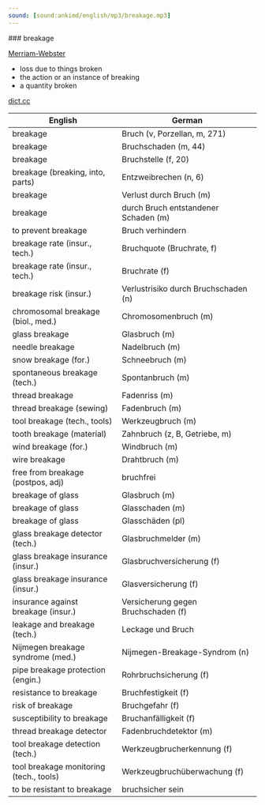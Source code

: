 ```yaml
---
sound: [sound:ankimd/english/mp3/breakage.mp3]
---
```


\### breakage

[Merriam-Webster](https://www.merriam-webster.com/dictionary/breakage)

- loss due to things broken
- the action or an instance of breaking
- a quantity broken

[dict.cc](https://www.dict.cc/breakage)

| English        | German       |
| -------------- | ------------ |
| breakage | Bruch (v, Porzellan, m, 271) |
| breakage | Bruchschaden (m, 44) |
| breakage | Bruchstelle (f, 20) |
| breakage (breaking, into, parts) | Entzweibrechen (n, 6) |
| breakage | Verlust durch Bruch (m) |
| breakage | durch Bruch entstandener Schaden (m) |
| to prevent breakage | Bruch verhindern |
| breakage rate (insur., tech.) | Bruchquote (Bruchrate, f) |
| breakage rate (insur., tech.) | Bruchrate (f) |
| breakage risk (insur.) | Verlustrisiko durch Bruchschaden (n) |
| chromosomal breakage (biol., med.) | Chromosomenbruch (m) |
| glass breakage | Glasbruch (m) |
| needle breakage | Nadelbruch (m) |
| snow breakage (for.) | Schneebruch (m) |
| spontaneous breakage (tech.) | Spontanbruch (m) |
| thread breakage | Fadenriss (m) |
| thread breakage (sewing) | Fadenbruch (m) |
| tool breakage (tech., tools) | Werkzeugbruch (m) |
| tooth breakage (material) | Zahnbruch (z, B, Getriebe, m) |
| wind breakage (for.) | Windbruch (m) |
| wire breakage | Drahtbruch (m) |
| free from breakage (postpos, adj) | bruchfrei |
| breakage of glass | Glasbruch (m) |
| breakage of glass | Glasschaden (m) |
| breakage of glass | Glasschäden (pl) |
| glass breakage detector (tech.) | Glasbruchmelder (m) |
| glass breakage insurance (insur.) | Glasbruchversicherung (f) |
| glass breakage insurance (insur.) | Glasversicherung (f) |
| insurance against breakage (insur.) | Versicherung gegen Bruchschaden (f) |
| leakage and breakage (tech.) | Leckage und Bruch |
| Nijmegen breakage syndrome <NBS> (med.) | Nijmegen-Breakage-Syndrom <NBS> (n) |
| pipe breakage protection (engin.) | Rohrbruchsicherung (f) |
| resistance to breakage | Bruchfestigkeit (f) |
| risk of breakage | Bruchgefahr (f) |
| susceptibility to breakage | Bruchanfälligkeit (f) |
| thread breakage detector | Fadenbruchdetektor (m) |
| tool breakage detection (tech.) | Werkzeugbrucherkennung (f) |
| tool breakage monitoring (tech., tools) | Werkzeugbruchüberwachung (f) |
| to be resistant to breakage | bruchsicher sein |
